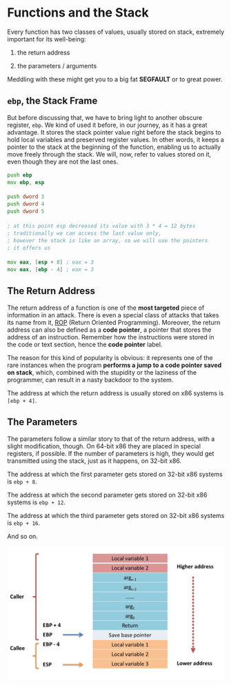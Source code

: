 # Functions and the Stack

Every function has two classes of values, usually stored on stack, extremely important for its well-being:

1. the return address

1. the parameters / arguments

Meddling with these might get you to a big fat **SEGFAULT** or to great power.

## `ebp`, the Stack Frame

But before discussing that, we have to bring light to another obscure register, `ebp`.
We kind of used it before, in our journey, as it has a great advantage.
It stores the stack pointer value right before the stack begins to hold local variables and preserved register values.
In other words, it keeps a pointer to the stack at the beginning of the function, enabling us to actually move freely through the stack.
We will, now, refer to values stored on it, even though they are not the last ones.

```asm
push ebp
mov ebp, esp

push dword 3
push dword 4
push dword 5

; at this point esp decreased its value with 3 * 4 = 12 bytes
; traditionally we can access the last value only,
; however the stack is like an array, so we will use the pointers
; it offers us

mov eax, [esp + 8] ; eax = 3
mov eax, [ebp - 4] ; eax = 3
```

## The Return Address

The return address of a function is one of the **most targeted** piece of information in an attack.
There is even a special class of attacks that takes its name from it, [ROP](https://security-summer-school.github.io/binary/return-oriented-programming/) (Return Oriented Programming).
Moreover, the return address can also be defined as a **code pointer**, a pointer that stores the address of an instruction.
Remember how the instructions were stored in the code or text section, hence the **code pointer** label.

The reason for this kind of popularity is obvious: it represents one of the rare instances when the program **performs a jump to a code pointer saved on stack**, which, combined with the stupidity or the laziness of the programmer, can result in a nasty backdoor to the system.

The address at which the return address is usually stored on x86 systems is `[ebp + 4]`.

## The Parameters

The parameters follow a similar story to that of the return address, with a slight modification, though.
On 64-bit x86 they are placed in special registers, if possible.
If the number of parameters is high, they would get transmitted using the stack, just as it happens, on 32-bit x86.

The address at which the first parameter gets stored on 32-bit x86 systems is `ebp + 8`.

The address at which the second parameter gets stored on 32-bit x86 systems is `ebp + 12`.

The address at which the third parameter gets stored on 32-bit x86 systems is `ebp + 16`.

And so on.

![parameters and ebp](../media/function-stack.jpg)
